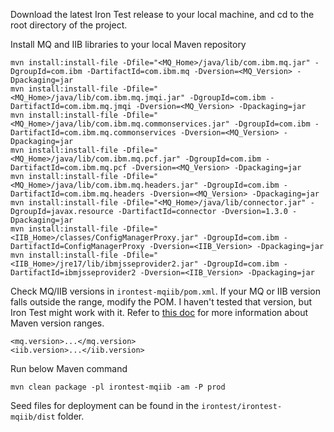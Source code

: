 Download the latest Iron Test release to your local machine, and cd to the root directory of the project.

Install MQ and IIB libraries to your local Maven repository

    mvn install:install-file -Dfile="<MQ_Home>/java/lib/com.ibm.mq.jar" -DgroupId=com.ibm -DartifactId=com.ibm.mq -Dversion=<MQ_Version> -Dpackaging=jar
    mvn install:install-file -Dfile="<MQ_Home>/java/lib/com.ibm.mq.jmqi.jar" -DgroupId=com.ibm -DartifactId=com.ibm.mq.jmqi -Dversion=<MQ_Version> -Dpackaging=jar
    mvn install:install-file -Dfile="<MQ_Home>/java/lib/com.ibm.mq.commonservices.jar" -DgroupId=com.ibm -DartifactId=com.ibm.mq.commonservices -Dversion=<MQ_Version> -Dpackaging=jar
    mvn install:install-file -Dfile="<MQ_Home>/java/lib/com.ibm.mq.pcf.jar" -DgroupId=com.ibm -DartifactId=com.ibm.mq.pcf -Dversion=<MQ_Version> -Dpackaging=jar
    mvn install:install-file -Dfile="<MQ_Home>/java/lib/com.ibm.mq.headers.jar" -DgroupId=com.ibm -DartifactId=com.ibm.mq.headers -Dversion=<MQ_Version> -Dpackaging=jar
    mvn install:install-file -Dfile="<MQ_Home>/java/lib/connector.jar" -DgroupId=javax.resource -DartifactId=connector -Dversion=1.3.0 -Dpackaging=jar
	mvn install:install-file -Dfile="<IIB_Home>/classes/ConfigManagerProxy.jar" -DgroupId=com.ibm -DartifactId=ConfigManagerProxy -Dversion=<IIB_Version> -Dpackaging=jar
    mvn install:install-file -Dfile="<IIB_Home>/jre17/lib/ibmjsseprovider2.jar" -DgroupId=com.ibm -DartifactId=ibmjsseprovider2 -Dversion=<IIB_Version> -Dpackaging=jar

Check MQ/IIB versions in `irontest-mqiib/pom.xml`. If your MQ or IIB version falls outside the range, modify the POM. I haven't tested that version, but Iron Test might work with it. Refer to [this doc](http://maven.apache.org/enforcer/enforcer-rules/versionRanges.html) for more information about Maven version ranges.

    <mq.version>...</mq.version>
    <iib.version>...</iib.version>
 
Run below Maven command

    mvn clean package -pl irontest-mqiib -am -P prod

Seed files for deployment can be found in the `irontest/irontest-mqiib/dist` folder.